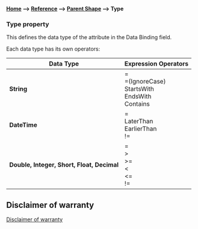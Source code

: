 __[Home](/) --> [Reference](/ref) -->  [Parent Shape](javascript:history.back()) --> Type__

### Type property 

This defines the data type of the attribute in the Data Binding field. 

Each data type has its own operators:

| **Data Type**                                    | **Expression Operators**                     |
|--------------------------------------------------|----------------------------------------------|
| **String**                                       | =<br/>=(IgnoreCase)<br/> StartsWith <br/>EndsWith<br/> Contains<br/> |
| **DateTime**                                     | =<br/> LaterThan<br/> EarlierThan<br/> !=<br/>                   |
| **Double, Integer, Short, Float, Decimal**       | =<br/> ><br/> \>=<br/> \<<br/> \<=<br/> !=<br/>                           |



## Disclaimer of warranty

[Disclaimer of warranty](../../guides/common/DisclaimerOfWarranty.md)
